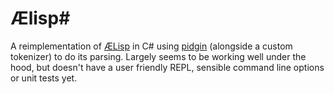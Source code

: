 # Ælisp#

A reimplementation of [ÆLisp](https://github.com/ariane-emory/aelisp) in C# using [pidgin](https://github.com/benjamin-hodgson/Pidgin) (alongside a custom tokenizer) to do its parsing. Largely seems to be working well under the hood, but doesn't have a user friendly REPL, sensible command line options or unit tests yet.
